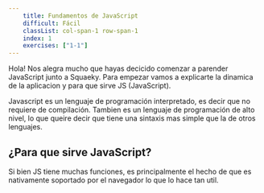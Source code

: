 ```yaml
---
    title: Fundamentos de JavaScript
    difficult: Fácil
    classList: col-span-1 row-span-1
    index: 1
    exercises: ["1-1"]
---
```


Hola! Nos alegra mucho que hayas decicido comenzar a parender JavaScript junto a Squaeky. Para empezar vamos a explicarte la dinamica de la aplicacion y para que sirve JS (JavaScript).

Javascript es un lenguaje de programación interpretado, es decir que no requiere de compilación. Tambien es un lenguaje de programación de alto nivel, lo que queire decir que tiene una sintaxis mas simple que la de otros lenguajes.

## ¿Para que sirve JavaScript?

Si bien JS tiene muchas funciones, es principalmente el hecho de que es nativamente soportado por el navegador lo que lo hace tan util.
